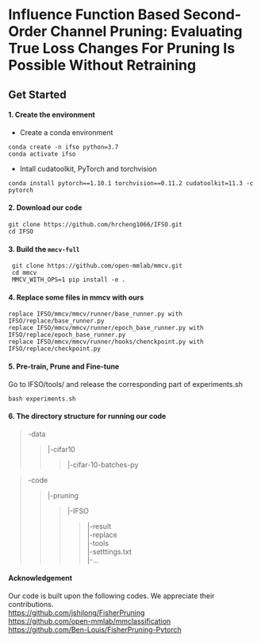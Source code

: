 # Influence Function Based Second-Order Channel Pruning: Evaluating True Loss Changes For Pruning Is Possible Without Retraining

## Get Started
#### 1. Create the environment
* Create a conda environment
```shell
conda create -n ifso python=3.7
conda activate ifso
```

* Intall cudatoolkit, PyTorch and torchvision
```shell
conda install pytorch==1.10.1 torchvision==0.11.2 cudatoolkit=11.3 -c pytorch
```
#### 2. Download our code
```shell
git clone https://github.com/hrcheng1066/IFSO.git
cd IFSO
```
#### 3. Build the ``mmcv-full``
```shell
 git clone https://github.com/open-mmlab/mmcv.git
 cd mmcv
 MMCV_WITH_OPS=1 pip install -e .
```
#### 4. Replace some files in mmcv with ours
```shell
replace IFSO/mmcv/mmcv/runner/base_runner.py with IFSO/replace/base_runner.py
replace IFSO/mmcv/mmcv/runner/epoch_base_runner.py with IFSO/replace/epoch_base_runner.py
replace IFSO/mmcv/mmcv/runner/hooks/chenckpoint.py with IFSO/replace/checkpoint.py
```

#### 5. Pre-train, Prune and Fine-tune
Go to IFSO/tools/ and release the corresponding part of experiments.sh
```shell
bash experiments.sh
```

#### 6. The directory structure for running our code
>-data  
>>|-cifar10  
>>>|-cifar-10-batches-py   

>-code  
>>|-pruning  
>>>|-IFSO  
>>>>|-result  
>>>>|-replace  
>>>>|-tools  
>>>>|-setttings.txt  
>>>>|-...  

#### Acknowledgement
Our code is built upon the following codes. We appreciate their contributions.  
https://github.com/jshilong/FisherPruning  
https://github.com/open-mmlab/mmclassification  
https://github.com/Ben-Louis/FisherPruning-Pytorch


